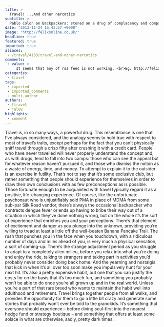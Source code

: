 ```yaml
---
title: >
  Travel! ...And other narcotics
subtitle: >
  Pablo Cólon on Backpackers: stoned on a drug of complacency and compromise
date: "2013-11-24 16:43:57 +0000"
image: "http://felixonline.co.uk/"
headline: true
featured: true
imported: true
aliases:
 - /travel/4133/travel-and-other-narcotics
comments:
 - value: >
     It seems that any of rss feed is not working. <br>Eg. http://felixonline.co.uk/rss.php?cat=travel <br> <br>Would you fix it?,Hi Anon - thanks for pointing that out! We'll fix it soon. <br> <br>-- Felix webdev
categories:
 - travel
tags:
 - imported
 - imported_comments
 - multi-author
authors:
 - ftravel
 - jal08
highlights:
 - comment
---
```


Travel is, in so many ways, a powerful drug. This resemblance is one that I’ve always considered, and the analogy seems to hold true with respect to most of travel’s traits, except perhaps for the fact that you can’t physically sniff travel through a crisp fifty after crushing it with a credit card.
 People who have never travelled will never properly understand the concept and, as with drugs, tend to fall into two camps: those who can see the appeal but for whatever reason haven’t pursued it, and those who dismiss the notion as a waste of energy, time, and money. To attempt to explain it to the outsider is an exercise in futility. That’s not to say that it’s some exclusive club, but rather something that people should experience for themselves in order to draw their own conclusions with as few preconceptions as is possible.
 Those fortunate enough to be acquainted with travel typically regard it as a positive, life-changing experience. Of course, like the unfortunate psychonaut who is unjustifiably sold PMA in place of MDMA from some sub-par Silk Road vendor, there’s always the occasional backpacker who contracts dengue fever or ends up having to bribe their way out of a situation in which they’ve done nothing wrong, but on the whole it’s the sort of experience that enriches you and your perceptions.
 There’s that element of excitement and danger as you plunge into the unknown, providing you’re willing to tread at least a little off the well-beaten Banana Pancake Trail. The rush that punches you in the face when you touchdown, with a ridiculous number of days and miles ahead of you, is very much a physical sensation, a sort of coming-up. There’s the strange adjustment period as you struggle to adapt to a completely alien milieu, before you relax into what you’re doing and enjoy the ride, talking to strangers and taking part in activities you’d probably never consider doing back home. And the yearning and nostalgia that kick in when it’s all over too soon make you impulsively hunt for your next hit.
 It’s also a pretty expensive habit, but one that you can justify the costs for on the basis that it’s too much fun, and something you probably won’t be able to do once you’re all grown up and in the real world. Unless you’re a part of that rare breed who wants to maintain the habit well into adulthood and retirement.
 Travel brings together people from all walks, and provides the opportunity for them to go a little bit crazy and generate some stories that probably won’t ever be told to the grandkids. It’s something that everyone should experience – before diving soul-first into the nearest hedge fund or strategy boutique – and something that offers at least some solace in what are otherwise, sadly, pretty dark times.
